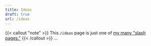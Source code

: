 ```yaml
---
title: Ideas
draft: true
url: /ideas
---
```

{{< callout "note" >}}
This `/ideas` page is just one of [my many "slash pages."](/slashes)
{{< /callout >}}
...
